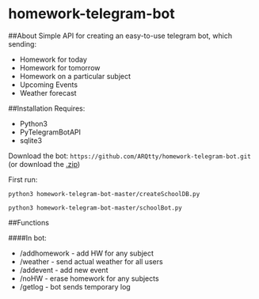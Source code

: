 # homework-telegram-bot
##About
Simple API for creating an easy-to-use telegram bot, which sending:

- Homework for today
- Homework for tomorrow
- Homework on a particular subject
- Upcoming Events
- Weather forecast

##Installation
Requires:

- Python3
- PyTelegramBotAPI
- sqlite3

Download the bot:
`https://github.com/ARQtty/homework-telegram-bot.git`
(or download the [.zip](https://github.com/ARQtty/homework-telegram-bot/archive/master.zip))

First run:

`python3 homework-telegram-bot-master/createSchoolDB.py`

`python3 homework-telegram-bot-master/schoolBot.py`

##Functions

####In bot:

- /addhomework - add HW for any subject
- /weather - send actual weather for all users
- /addevent - add new event
- /noHW - erase homework for any subjects
- /getlog - bot sends temporary log

